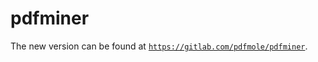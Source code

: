 # **pdfminer**

The new version can be found at [`https://gitlab.com/pdfmole/pdfminer`](https://gitlab.com/pdfmole/pdfminer).
